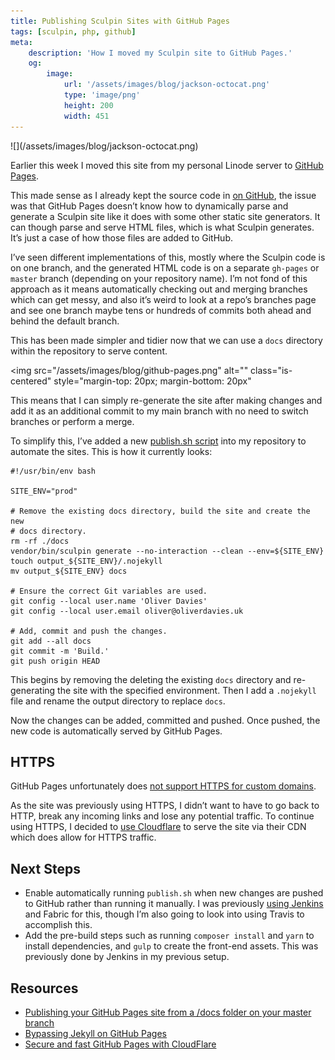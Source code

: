 ```yaml
---
title: Publishing Sculpin Sites with GitHub Pages
tags: [sculpin, php, github]
meta:
    description: 'How I moved my Sculpin site to GitHub Pages.'
    og:
        image:
            url: '/assets/images/blog/jackson-octocat.png'
            type: 'image/png'
            height: 200
            width: 451
---
```

<p class="text-center" markdown="1">![](/assets/images/blog/jackson-octocat.png)</p>

Earlier this week I moved this site from my personal Linode server to [GitHub Pages][0].

This made sense as I already kept the source code in [on GitHub][1], the issue was that GitHub Pages doesn’t know how to dynamically parse and generate a Sculpin site like it does with some other static site generators. It can though parse and serve HTML files, which is what Sculpin generates. It’s just a case of how those files are added to GitHub.
<!-- split -->

I’ve seen different implementations of this, mostly where the Sculpin code is on one branch, and the generated HTML code is on a separate `gh-pages` or `master` branch (depending on your repository name). I’m not fond of this approach as it means automatically checking out and merging branches which can get messy, and also it’s weird to look at a repo’s branches page and see one branch maybe tens or hundreds of commits both ahead and behind the default branch.

This has been made simpler and tidier now that we can use a `docs` directory within the repository to serve content.

<img
    src="/assets/images/blog/github-pages.png"
    alt=""
    class="is-centered"
    style="margin-top: 20px; margin-bottom: 20px"
>

This means that I can simply re-generate the site after making changes and add it as an additional commit to my main branch with no need to switch branches or perform a merge.

To simplify this, I’ve added a new [publish.sh script][3] into my repository to automate the sites. This is how it currently looks:

```language-bash
#!/usr/bin/env bash

SITE_ENV="prod"

# Remove the existing docs directory, build the site and create the new
# docs directory.
rm -rf ./docs
vendor/bin/sculpin generate --no-interaction --clean --env=${SITE_ENV}
touch output_${SITE_ENV}/.nojekyll
mv output_${SITE_ENV} docs

# Ensure the correct Git variables are used.
git config --local user.name 'Oliver Davies'
git config --local user.email oliver@oliverdavies.uk

# Add, commit and push the changes.
git add --all docs
git commit -m 'Build.'
git push origin HEAD
```

This begins by removing the deleting the existing `docs` directory and re-generating the site with the specified environment. Then I add a `.nojekyll` file and rename the output directory to replace `docs`.

Now the changes can be added, committed and pushed. Once pushed, the new code is automatically served by GitHub Pages.

## HTTPS

GitHub Pages unfortunately does [not support HTTPS for custom domains][7].

As the site was previously using HTTPS, I didn’t want to have to go back to HTTP, break any incoming links and lose any potential traffic. To continue using HTTPS, I decided to [use Cloudflare][6] to serve the site via their CDN which does allow for HTTPS traffic.

## Next Steps

- Enable automatically running `publish.sh` when new changes are pushed to GitHub rather than running it manually. I was previously [using Jenkins][4] and Fabric for this, though I’m also going to look into using Travis to accomplish this.
- Add the pre-build steps such as running `composer install` and `yarn` to install dependencies, and `gulp` to create the front-end assets. This was previously done by Jenkins in my previous setup.

## Resources

- [Publishing your GitHub Pages site from a /docs folder on your master branch][2]
- [Bypassing Jekyll on GitHub Pages][5]
- [Secure and fast GitHub Pages with CloudFlare][6]

[0]: https://pages.github.com
[1]: https://github.com/opdavies/oliverdavies.uk
[2]: https://help.github.com/articles/configuring-a-publishing-source-for-github-pages/#publishing-your-github-pages-site-from-a-docs-folder-on-your-master-branch
[3]: https://github.com/opdavies/oliverdavies.uk/blob/master/publish.sh
[4]: /blog/2015/07/21/automating-sculpin-jenkins
[5]: https://github.com/blog/572-bypassing-jekyll-on-github-pages
[6]: https://blog.cloudflare.com/secure-and-fast-github-pages-with-cloudflare
[7]: https://github.com/blog/2186-https-for-github-pages
